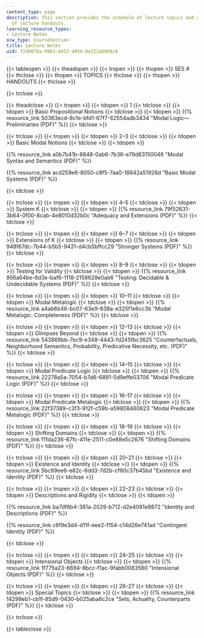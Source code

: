 ```yaml
---
content_type: page
description: This section provides the schedule of lecture topics and a complete set
  of lecture handouts.
learning_resource_types:
- Lecture Notes
ocw_type: CourseSection
title: Lecture Notes
uid: f2d0876a-9963-e653-a954-0e222a69d9c8
---
```


{{< tableopen >}}
{{< theadopen >}}
{{< tropen >}}
{{< thopen >}}
SES #
{{< thclose >}}
{{< thopen >}}
TOPICS
{{< thclose >}}
{{< thopen >}}
HANDOUTS
{{< thclose >}}

{{< trclose >}}

{{< theadclose >}}
{{< tropen >}}
{{< tdopen >}}
1
{{< tdclose >}}
{{< tdopen >}}
Basic Propositional Notions
{{< tdclose >}}
{{< tdopen >}}
{{% resource_link 50363ecd-8c1e-bfd1-67f7-62554adb3434 "Modal Logic—Preliminaries (PDF)" %}}
{{< tdclose >}}

{{< trclose >}}
{{< tropen >}}
{{< tdopen >}}
2–3
{{< tdclose >}}
{{< tdopen >}}
Basic Modal Notions
{{< tdclose >}}
{{< tdopen >}}


{{% resource_link a0b7b41b-8848-0ab6-7b36-e79d63150046 "Modal Syntax and Semantics (PDF)" %}}

{{% resource_link acd259e6-8050-c8f5-7aa0-18842a51926d "Basic Modal Systems (PDF)" %}}


{{< tdclose >}}

{{< trclose >}}
{{< tropen >}}
{{< tdopen >}}
4–5
{{< tdclose >}}
{{< tdopen >}}
System K
{{< tdclose >}}
{{< tdopen >}}
{{% resource_link 79f52631-3b64-0f00-8cab-4e8010d32b0c "Adequacy and Extensions (PDF)" %}}
{{< tdclose >}}

{{< trclose >}}
{{< tropen >}}
{{< tdopen >}}
6–7
{{< tdclose >}}
{{< tdopen >}}
Extensions of K
{{< tdclose >}}
{{< tdopen >}}
{{% resource_link 948f67dc-7b44-b5b5-9431-d4cb5bffcc29 "Stronger Systems (PDF)" %}}
{{< tdclose >}}

{{< trclose >}}
{{< tropen >}}
{{< tdopen >}}
8–9
{{< tdclose >}}
{{< tdopen >}}
Testing for Validity
{{< tdclose >}}
{{< tdopen >}}
{{% resource_link 956a64be-6d3e-baf6-1118-2158628e0ab6 "Testing: Decidable & Undecidable Systems (PDF)" %}}
{{< tdclose >}}

{{< trclose >}}
{{< tropen >}}
{{< tdopen >}}
10–11
{{< tdclose >}}
{{< tdopen >}}
Modal Metalogic
{{< tdclose >}}
{{< tdopen >}}
{{% resource_link a4ab6b46-bc07-63e9-638a-e325f1e6cc3b "Modal Metalogic: Completeness (PDF)" %}}
{{< tdclose >}}

{{< trclose >}}
{{< tropen >}}
{{< tdopen >}}
12–13
{{< tdclose >}}
{{< tdopen >}}
Glimpses Beyond
{{< tdclose >}}
{{< tdopen >}}
{{% resource_link 543869bb-7ec9-e348-4443-fd245fbc3625 "Counterfactuals, Neighborhood Semantics, Probability, Predicative Necessity, etc. (PDF)" %}}
{{< tdclose >}}

{{< trclose >}}
{{< tropen >}}
{{< tdopen >}}
14–15
{{< tdclose >}}
{{< tdopen >}}
Modal Predicate Logic
{{< tdclose >}}
{{< tdopen >}}
{{% resource_link 22278a5a-7054-b7d6-6891-5d9effe03706 "Modal Predicate Logic (PDF)" %}}
{{< tdclose >}}

{{< trclose >}}
{{< tropen >}}
{{< tdopen >}}
16–17
{{< tdclose >}}
{{< tdopen >}}
Modal Predicate Metalogic
{{< tdclose >}}
{{< tdopen >}}
{{% resource_link 22f37389-c3f3-912f-c59b-a59808460623 "Modal Predicate Metalogic (PDF)" %}}
{{< tdclose >}}

{{< trclose >}}
{{< tropen >}}
{{< tdopen >}}
18–19
{{< tdclose >}}
{{< tdopen >}}
Shifting Domains
{{< tdclose >}}
{{< tdopen >}}
{{% resource_link f11da236-67fc-411e-2511-c0e88e5c2676 "Shifting Domains (PDF)" %}}
{{< tdclose >}}

{{< trclose >}}
{{< tropen >}}
{{< tdopen >}}
20–21
{{< tdclose >}}
{{< tdopen >}}
Existence and Identity
{{< tdclose >}}
{{< tdopen >}}
{{% resource_link 5bc89ee6-e82c-6dd3-7d2b-cf90c37b45bd "Existence and Identity (PDF)" %}}
{{< tdclose >}}

{{< trclose >}}
{{< tropen >}}
{{< tdopen >}}
22–23
{{< tdclose >}}
{{< tdopen >}}
Descriptions and Rigidity
{{< tdclose >}}
{{< tdopen >}}


{{% resource_link ba7df6b4-381a-2029-b712-d2e4081e8872 "Identity and Descriptions (PDF)" %}}

{{% resource_link c6f9e3d4-d11f-eee2-f154-c14d26e741ad "Contingent Identity (PDF)" %}}


{{< tdclose >}}

{{< trclose >}}
{{< tropen >}}
{{< tdopen >}}
24–25
{{< tdclose >}}
{{< tdopen >}}
Intensional Objects
{{< tdclose >}}
{{< tdopen >}}
{{% resource_link 1f775a23-6694-8bcc-f1ac-9fabb0083560 "Intensional Objects (PDF)" %}}
{{< tdclose >}}

{{< trclose >}}
{{< tropen >}}
{{< tdopen >}}
26–27
{{< tdclose >}}
{{< tdopen >}}
Special Topics
{{< tdclose >}}
{{< tdopen >}}
{{% resource_link 14298eb1-cb1f-85d9-0430-b025aba6c2ce "Sets, Actuality, Counterparts (PDF)" %}}
{{< tdclose >}}

{{< trclose >}}

{{< tableclose >}}